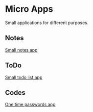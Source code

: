 #  Micro Apps

Small applications for different purposes.

## Notes

[Small notes app](MicroNotes)

## ToDo

[Small todo list app](MicroNotes)

## Codes

[One time passwords app](MicroCodes)
